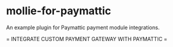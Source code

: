# mollie-for-paymattic
An example plugin for Paymattic payment module integrations.

= INTEGRATE CUSTOM PAYMENT GATEWAY WITH PAYMATTIC =

